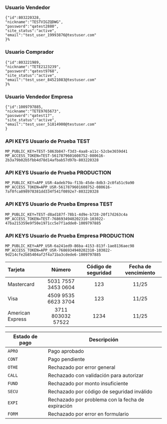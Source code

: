 
### Usuario Vendedor
    {"id":803220328,
    "nickname":"TESTVIGZQDWG",
    "password":"qatest2880",
    "site_status":"active",
    "email":"test_user_19993876@testuser.com"
    }% 

### Usuario Comprador 
    {"id":803221989,
    "nickname":"TETE2123239",
    "password":"qatest9768",
    "site_status":"active",
    "email":"test_user_84521083@testuser.com"
    }%  

### Usuario Vendedor Empresa 
    {"id":1009797885,
    "nickname":"TETE9765673",
    "password":"qatest17",
    "site_status":"active",
    "email":"test_user_51814900@testuser.com"
    }




### API KEYS Usuario de Prueba TEST
    MP_PUBLIC_KEY=TEST-5863b847-f3d3-4aa8-a11c-52cbe3659d41
    MP_ACCESS_TOKEN=TEST-5617879601608752-080616-2b3a79b02b5fbb4d78d14afbab57d97b-803220328


### API KEYS Usuario de Prueba PRODUCTION
    MP_PUBLIC_KEY=APP_USR-4adeb79a-f13b-45de-8db3-2c0fa51c9a90
    MP_ACCESS_TOKEN=APP_USR-5617879601608752-080616-7af0fca898978381dd334f541f0892e7-803220328

### API KEYS Usuario de Prueba Empresa TEST
    MP_PUBLIC_KEY=TEST-d8ad187f-78b1-4d9e-b728-20f17d263c4a
    MP_ACCESS_TOKEN=TEST-7686934940202310-103022-47ba215359e9f50e1971cc5e7f1adde0-1009797885
### API KEYS Usuario de Prueba Empresa PRODUCTION
    MP_PUBLIC_KEY=APP_USR-6a241ed9-86ba-4153-813f-1ae8136aec98
    MP_ACCESS_TOKEN=APP_USR-7686934940202310-103022-9d214cfe2b85404af2f4a71ba3cdede6-1009797885


<table><thead><tr><th style="text-align: left;">Tarjeta</th><th style="text-align: center;">Número</th><th style="text-align: center;">Código de seguridad</th><th style="text-align: center;">Fecha de vencimiento</th></tr></thead><tbody><tr><td style="text-align: left;">Mastercard</td><td style="text-align: center;">5031 7557 3453 0604</td><td style="text-align: center;">123</td><td style="text-align: center;">11/25</td></tr><tr><td style="text-align: left;">Visa</td><td style="text-align: center;">4509 9535 6623 3704</td><td style="text-align: center;">123</td><td style="text-align: center;">11/25</td></tr><tr><td style="text-align: left;">American Express</td><td style="text-align: center;">3711 803032 57522</td><td style="text-align: center;">1234</td><td style="text-align: center;">11/25</td></tr></tbody></table>


<table><thead><tr><th>Estado de pago</th><th>Descripción</th></tr></thead><tbody><tr><td><code>APRO</code></td><td>Pago aprobado</td></tr><tr><td><code>CONT</code></td><td>Pago pendiente</td></tr><tr><td><code>OTHE</code></td><td>Rechazado por error general</td></tr><tr><td><code>CALL</code></td><td>Rechazado con validación para autorizar</td></tr><tr><td><code>FUND</code></td><td>Rechazado por monto insuficiente</td></tr><tr><td><code>SECU</code></td><td>Rechazado por código de seguridad inválido</td></tr><tr><td><code>EXPI</code></td><td>Rechazado por problema con la fecha de expiración</td></tr><tr><td><code>FORM</code></td><td>Rechazado por error en formulario</td></tr></tbody></table>
